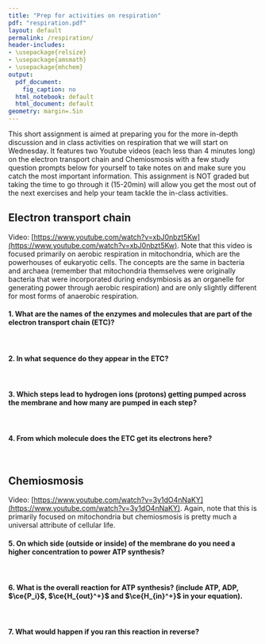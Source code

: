 ```yaml
---
title: "Prep for activities on respiration"
pdf: "respiration.pdf"
layout: default
permalink: /respiration/
header-includes:
- \usepackage{relsize}
- \usepackage{amsmath}
- \usepackage{mhchem}
output:
  pdf_document:
    fig_caption: no
  html_notebook: default
  html_document: default
geometry: margin=.5in
---
```


<script type="text/x-mathjax-config">
MathJax.Hub.Config({TeX: {extensions:["mhchem.js"]}});
</script>

This short assignment is aimed at preparing you for the more in-depth discussion and in class activities on respiration that we will start on Wednesday. It features two Youtube videos (each less than 4 minutes long) on the electron transport chain and Chemiosmosis with a few study question prompts below for yourself to take notes on and make sure you catch the most important information. This assignment is NOT graded but taking the time to go through it (15-20min) will allow you get the most out of the next exercises and help your team tackle the in-class activities.

## Electron transport chain

Video: [https://www.youtube.com/watch?v=xbJ0nbzt5Kw](https://www.youtube.com/watch?v=xbJ0nbzt5Kw). Note that this video is focused primarily on aerobic respiration in mitochondria, which are the powerhouses of eukaryotic cells. The concepts are the same in bacteria and archaea (remember that mitochondria themselves were originally bacteria that were incorporated during endsymbiosis as an organelle for generating power through aerobic respiration) and are only slightly different for most forms of anaerobic respiration.

#### 1. What are the names of the enzymes and molecules that are part of the electron transport chain (ETC)?

&nbsp;
&nbsp;
&nbsp;

#### 2. In what sequence do they appear in the ETC?

&nbsp;
&nbsp;
&nbsp;

#### 3. Which steps lead to hydrogen ions (protons) getting pumped across the membrane and how many are pumped in each step?

&nbsp;
&nbsp;
&nbsp;

#### 4. From which molecule does the ETC get its electrons here?

&nbsp;
&nbsp;
&nbsp;

## Chemiosmosis

Video: [https://www.youtube.com/watch?v=3y1dO4nNaKY](https://www.youtube.com/watch?v=3y1dO4nNaKY). Again, note that this is primarily focused on mitochondria but chemiosmosis is pretty much a universal attribute of cellular life.

#### 5. On which side (outside or inside) of the membrane do you need a higher concentration to power ATP synthesis?

&nbsp;
&nbsp;
&nbsp;

#### 6. What is the overall reaction for ATP synthesis? (include ATP, ADP, $\ce{P_i}$, $\ce{H_{out}^+}$ and $\ce{H_{in}^+}$ in your equation).

&nbsp;
&nbsp;
&nbsp;

#### 7. What would happen if you ran this reaction in reverse?

&nbsp;
&nbsp;
&nbsp;

